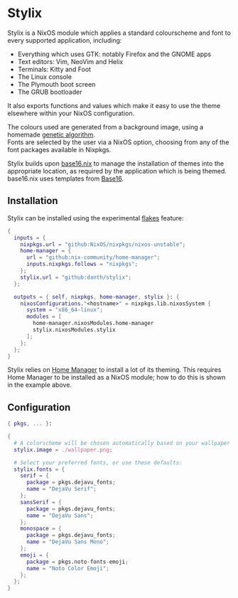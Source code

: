 # Stylix

Stylix is a NixOS module which applies a standard colourscheme and font to every supported application, including:

- Everything which uses GTK: notably Firefox and the GNOME apps
- Text editors: Vim, NeoVim and Helix
- Terminals: Kitty and Foot
- The Linux console
- The Plymouth boot screen
- The GRUB bootloader

It also exports functions and values which make it easy to use the theme elsewhere within your NixOS configuration.

The colours used are generated from a background image, using a homemade [genetic algorithm](https://en.wikipedia.org/wiki/Genetic_algorithm).  
Fonts are selected by the user via a NixOS option, choosing from any of the font packages available in Nixpkgs.

Stylix builds upon [base16.nix](https://github.com/SenchoPens/base16.nix#base16nix) to manage the installation of themes into the appropriate location, as required by the application which is being themed.  
base16.nix uses templates from [Base16](http://chriskempson.com/projects/base16/).

## Installation

Stylix can be installed using the experimental
[flakes](https://nixos.wiki/wiki/Flakes) feature:

```nix
{
  inputs = {
    nixpkgs.url = "github:NixOS/nixpkgs/nixos-unstable";
    home-manager = {
      url = "github:nix-community/home-manager";
      inputs.nixpkgs.follows = "nixpkgs";
    };
    stylix.url = "github:danth/stylix";
  };

  outputs = { self, nixpkgs, home-manager, stylix }: {
    nixosConfigurations."<hostname>" = nixpkgs.lib.nixosSystem {
      system = "x86_64-linux";
      modules = [
        home-manager.nixosModules.home-manager
        stylix.nixosModules.stylix
      ];
    };
  };
}
```

Stylix relies on [Home Manager](https://github.com/nix-community/home-manager)
to install a lot of its theming. This requires Home Manager to be installed as
a NixOS module; how to do this is shown in the example above.

## Configuration

```nix
{ pkgs, ... }:

{
  # A colorscheme will be chosen automatically based on your wallpaper
  stylix.image = ./wallpaper.png;

  # Select your preferred fonts, or use these defaults:
  stylix.fonts = {
    serif = {
      package = pkgs.dejavu_fonts;
      name = "DejaVu Serif";
    };
    sansSerif = {
      package = pkgs.dejavu_fonts;
      name = "DejaVu Sans";
    };
    monospace = {
      package = pkgs.dejavu_fonts;
      name = "DejaVu Sans Mono";
    };
    emoji = {
      package = pkgs.noto-fonts-emoji;
      name = "Noto Color Emoji";
    };
  };
}
```
